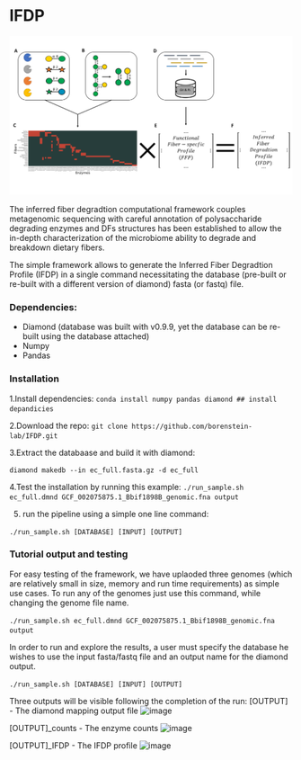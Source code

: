 # IFDP

![](Figure1.svg)

The inferred fiber degradtion computational framework couples metagenomic sequencing with careful annotation of polysaccharide degrading enzymes and DFs structures has been established to allow the in-depth characterization of the microbiome ability to degrade and breakdown dietary fibers.

The simple framework allows to generate the Inferred Fiber Degradtion Profile (IFDP) in a single command necessitating the database (pre-built or re-built with a different version of diamond) fasta (or fastq) file. 

### Dependencies:
- Diamond (database was built with v0.9.9, yet the database can be re-built using the database attached)
- Numpy
- Pandas

### Installation

1.Install dependencies:
```conda install numpy pandas diamond ## install depandicies ```

2.Download the repo:
```git clone https://github.com/borenstein-lab/IFDP.git```

3.Extract the databaase and build it with diamond:
```gunzip ec_full.fasta.gz
diamond makedb --in ec_full.fasta.gz -d ec_full
```
4.Test the installation by running this example:
```./run_sample.sh ec_full.dmnd GCF_002075875.1_Bbif1898B_genomic.fna output```

5. run the pipeline using a simple one line command:

```./run_sample.sh [DATABASE] [INPUT] [OUTPUT]```

### Tutorial output and testing

For easy testing of the framework,  we have uplaoded three genomes (which are relatively small in size, memory and run time requirements) as simple use cases. To run any of the genomes just use this command, while changing the genome file name.

```./run_sample.sh ec_full.dmnd GCF_002075875.1_Bbif1898B_genomic.fna output```

In order to run and explore the results, a user must specify the database he wishes to use the input fasta/fastq file and an output name for the diamond output.

```./run_sample.sh [DATABASE] [INPUT] [OUTPUT]```

Three outputs will be visible following the completion of the run:
[OUTPUT] - The diamond mapping output file
<img width="998" alt="image" src="https://user-images.githubusercontent.com/33667593/195006139-0cdd5e34-288d-4a05-81ac-4f6606a75a00.png">

[OUTPUT]_counts - The enzyme counts
<img width="142" alt="image" src="https://user-images.githubusercontent.com/33667593/195006384-14533260-e71b-458c-b264-9a7a4a99b68e.png">

[OUTPUT]_IFDP - The IFDP profile 
<img width="275" alt="image" src="https://user-images.githubusercontent.com/33667593/195006511-28cf0713-3f6f-47f1-a903-e406a51faae9.png">

